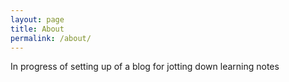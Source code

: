 ```yaml
---
layout: page
title: About
permalink: /about/
---
```


In progress of setting up of a blog for jotting down learning notes
